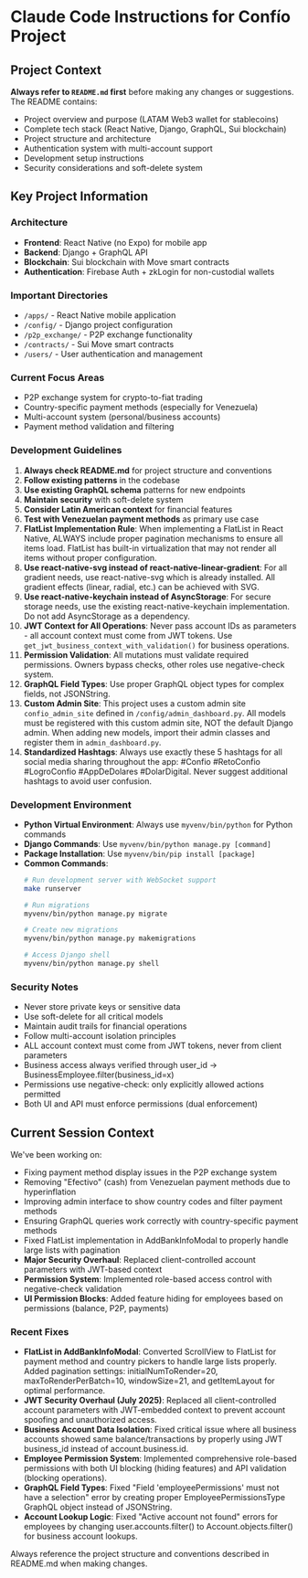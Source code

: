 # Claude Code Instructions for Confío Project

## Project Context

**Always refer to `README.md` first** before making any changes or suggestions. The README contains:

- Project overview and purpose (LATAM Web3 wallet for stablecoins)
- Complete tech stack (React Native, Django, GraphQL, Sui blockchain)
- Project structure and architecture
- Authentication system with multi-account support
- Development setup instructions
- Security considerations and soft-delete system

## Key Project Information

### Architecture
- **Frontend**: React Native (no Expo) for mobile app
- **Backend**: Django + GraphQL API
- **Blockchain**: Sui blockchain with Move smart contracts
- **Authentication**: Firebase Auth + zkLogin for non-custodial wallets

### Important Directories
- `/apps/` - React Native mobile application
- `/config/` - Django project configuration  
- `/p2p_exchange/` - P2P exchange functionality
- `/contracts/` - Sui Move smart contracts
- `/users/` - User authentication and management

### Current Focus Areas
- P2P exchange system for crypto-to-fiat trading
- Country-specific payment methods (especially for Venezuela)
- Multi-account system (personal/business accounts)
- Payment method validation and filtering

### Development Guidelines
1. **Always check README.md** for project structure and conventions
2. **Follow existing patterns** in the codebase
3. **Use existing GraphQL schema** patterns for new endpoints
4. **Maintain security** with soft-delete system
5. **Consider Latin American context** for financial features
6. **Test with Venezuelan payment methods** as primary use case
7. **FlatList Implementation Rule**: When implementing a FlatList in React Native, ALWAYS include proper pagination mechanisms to ensure all items load. FlatList has built-in virtualization that may not render all items without proper configuration.
8. **Use react-native-svg instead of react-native-linear-gradient**: For all gradient needs, use react-native-svg which is already installed. All gradient effects (linear, radial, etc.) can be achieved with SVG.
9. **Use react-native-keychain instead of AsyncStorage**: For secure storage needs, use the existing react-native-keychain implementation. Do not add AsyncStorage as a dependency.
10. **JWT Context for All Operations**: Never pass account IDs as parameters - all account context must come from JWT tokens. Use `get_jwt_business_context_with_validation()` for business operations.
11. **Permission Validation**: All mutations must validate required permissions. Owners bypass checks, other roles use negative-check system.
12. **GraphQL Field Types**: Use proper GraphQL object types for complex fields, not JSONString.
13. **Custom Admin Site**: This project uses a custom admin site `confio_admin_site` defined in `/config/admin_dashboard.py`. All models must be registered with this custom admin site, NOT the default Django admin. When adding new models, import their admin classes and register them in `admin_dashboard.py`.
14. **Standardized Hashtags**: Always use exactly these 5 hashtags for all social media sharing throughout the app: #Confio #RetoConfio #LogroConfio #AppDeDolares #DolarDigital. Never suggest additional hashtags to avoid user confusion.

### Development Environment
- **Python Virtual Environment**: Always use `myvenv/bin/python` for Python commands
- **Django Commands**: Use `myvenv/bin/python manage.py [command]`
- **Package Installation**: Use `myvenv/bin/pip install [package]`
- **Common Commands**:
  ```bash
  # Run development server with WebSocket support
  make runserver
  
  # Run migrations
  myvenv/bin/python manage.py migrate
  
  # Create new migrations
  myvenv/bin/python manage.py makemigrations
  
  # Access Django shell
  myvenv/bin/python manage.py shell
  ```

### Security Notes
- Never store private keys or sensitive data
- Use soft-delete for all critical models
- Maintain audit trails for financial operations
- Follow multi-account isolation principles
- ALL account context must come from JWT tokens, never from client parameters
- Business access always verified through user_id → BusinessEmployee.filter(business_id=x)
- Permissions use negative-check: only explicitly allowed actions permitted
- Both UI and API must enforce permissions (dual enforcement)

## Current Session Context

We've been working on:
- Fixing payment method display issues in the P2P exchange system
- Removing "Efectivo" (cash) from Venezuelan payment methods due to hyperinflation
- Improving admin interface to show country codes and filter payment methods
- Ensuring GraphQL queries work correctly with country-specific payment methods
- Fixed FlatList implementation in AddBankInfoModal to properly handle large lists with pagination
- **Major Security Overhaul**: Replaced client-controlled account parameters with JWT-based context
- **Permission System**: Implemented role-based access control with negative-check validation
- **UI Permission Blocks**: Added feature hiding for employees based on permissions (balance, P2P, payments)

### Recent Fixes
- **FlatList in AddBankInfoModal**: Converted ScrollView to FlatList for payment method and country pickers to handle large lists properly. Added pagination settings: initialNumToRender=20, maxToRenderPerBatch=10, windowSize=21, and getItemLayout for optimal performance.
- **JWT Security Overhaul (July 2025)**: Replaced all client-controlled account parameters with JWT-embedded context to prevent account spoofing and unauthorized access.
- **Business Account Data Isolation**: Fixed critical issue where all business accounts showed same balance/transactions by properly using JWT business_id instead of account.business.id.
- **Employee Permission System**: Implemented comprehensive role-based permissions with both UI blocking (hiding features) and API validation (blocking operations).
- **GraphQL Field Types**: Fixed "Field 'employeePermissions' must not have a selection" error by creating proper EmployeePermissionsType GraphQL object instead of JSONString.
- **Account Lookup Logic**: Fixed "Active account not found" errors for employees by changing user.accounts.filter() to Account.objects.filter() for business account lookups.

Always reference the project structure and conventions described in README.md when making changes.